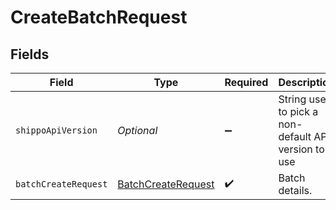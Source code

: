 # CreateBatchRequest


## Fields

| Field                                                               | Type                                                                | Required                                                            | Description                                                         | Example                                                             |
| ------------------------------------------------------------------- | ------------------------------------------------------------------- | ------------------------------------------------------------------- | ------------------------------------------------------------------- | ------------------------------------------------------------------- |
| `shippoApiVersion`                                                  | *Optional<String>*                                                  | :heavy_minus_sign:                                                  | String used to pick a non-default API version to use                | 2018-02-08                                                          |
| `batchCreateRequest`                                                | [BatchCreateRequest](../../models/components/BatchCreateRequest.md) | :heavy_check_mark:                                                  | Batch details.                                                      |                                                                     |